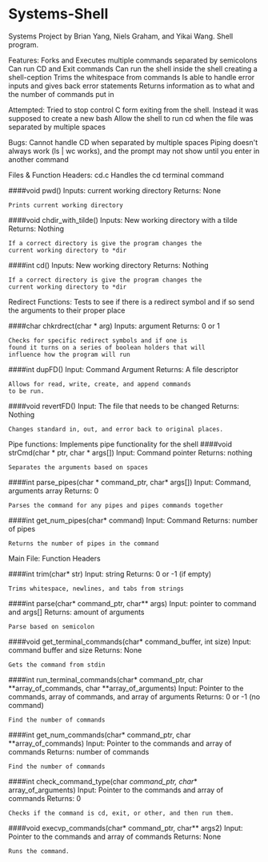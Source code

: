 # Systems-Shell
Systems Project by Brian Yang, Niels Graham, and Yikai Wang. Shell program.

Features:
Forks and Executes multiple commands separated by semicolons
	Can run CD and Exit commands
	Can run the shell inside the shell creating a shell-ception
	Trims the whitespace from commands
	Is able to handle error inputs and gives back error statements
  Returns information as to what and the number of commands put in


Attempted:
	Tried to stop control C form exiting from the shell. Instead it was supposed to create a
new bash
Allow the shell to run cd when the file was separated by multiple spaces


Bugs:
	Cannot handle CD when separated by multiple spaces
	Piping doesn't always work (ls | wc works), and	the prompt may not show until you enter in another command

Files & Function Headers:
cd.c
Handles the cd terminal command

####void pwd()
	Inputs: current working directory
	Returns: None

	Prints current working directory


####void chdir_with_tilde()
	Inputs: New working directory with a tilde
	Returns: Nothing


	If a correct directory is give the program changes the
	current working directory to *dir


####int cd()
	Inputs: New working directory
	Returns: Nothing


	If a correct directory is give the program changes the
	current working directory to *dir


Redirect Functions:
Tests to see if there is a redirect symbol and if so send the
arguments to their proper place

####char chkrdrect(char * arg)
	Inputs: argument
	Returns: 0 or 1


	Checks for specific redirect symbols and if one is
	found it turns on a series of boolean holders that will
	influence how the program will run


####int dupFD()
	Input: Command Argument
	Returns: A file descriptor


	Allows for read, write, create, and append commands
	to be run.


####void revertFD()
	Input: The file that needs to be changed
	Returns: Nothing


	Changes standard in, out, and error back to original places.

Pipe functions:
Implements pipe functionality for the shell
####void strCmd(char * ptr, char * args[])
	Input: Command pointer
	Returns: nothing

	Separates the arguments based on spaces

####int parse_pipes(char * command_ptr, char* args[])
	Input: Command, arguments array
	Returns: 0

	Parses the command for any pipes and pipes commands together

####int get_num_pipes(char* command)
	Input: Command
	Returns: number of pipes

	Returns the number of pipes in the command

Main File: Function Headers

####int trim(char* str)
	Input: string
	Returns: 0 or -1 (if empty)

	Trims whitespace, newlines, and tabs from strings


####int parse(char* command_ptr, char** args)
	Input: pointer to command and args[]
	Returns: amount of arguments

	Parse based on semicolon


####void get_terminal_commands(char* command_buffer, int size)
	Input: command buffer and size
	Returns: None

	Gets the command from stdin

####int run_terminal_commands(char* command_ptr, char **array_of_commands, char **array_of_arguments)
	Input: Pointer to the commands, array of commands, and array of arguments
	Returns: 0 or -1 (no command)

	Find the number of commands


####int get_num_commands(char* command_ptr, char **array_of_commands)
	Input: Pointer to the commands and array of commands
	Returns: number of commands

	Find the number of commands


####int check_command_type(char *command_ptr, char** array_of_arguments)
	Input: Pointer to the commands and array of commands
	Returns: 0

	Checks if the command is cd, exit, or other, and then run them.

####void execvp_commands(char* command_ptr, char** args2)
	Input: Pointer to the commands and array of commands
	Returns: None

	Runs the command.